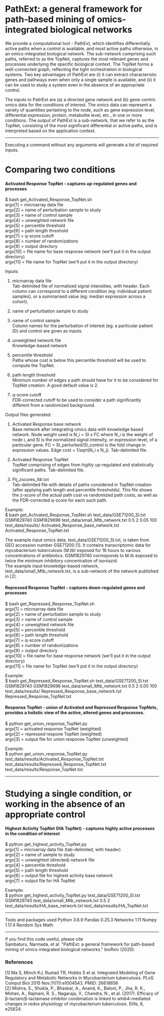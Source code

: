 # PathExt: a general framework for path-based mining of omics-integrated biological networks

We provide a computational tool - PathExt, which identifies differentially active paths when a control is available, and most active paths otherwise, in an omics-integrated biological network. The sub-network comprising such paths, referred to as the TopNet, captures the most relevant genes and processes underlying the specific biological context. The TopNet forms a well-connected graph, reflecting the tight orchestration in biological systems. Two key advantages of PathExt are (i) it can extract characteristic genes and pathways even when only a single sample is available, and (ii) it can be used to study a system even in the absence of an appropriate control.

The inputs to PathExt are (a) a directed gene network and (b) gene-centric omics data for the conditions of interest. The omics data can represent a variety of quantities pertaining to the node, such as gene expression level, differential expression, protein, metabolite level, etc., in one or more conditions. The output of PathExt is a sub-network, that we refer to as the TopNet, consisting of the most significant differential or active paths, and is interpreted based on the application context.

***************************************************************************************
Executing a command without any arguments will generate a list of required inputs.

# Comparing two conditions

#### Activated Response TopNet - captures up-regulated genes and processes <br />

$ bash get_Activated_Response_TopNet.sh <br />
argv[1] = microarray data file <br />
argv[2] = name of perturbation sample to study <br />
argv[3] = name of control sample <br />
argv[4] = unweighted network file <br />
argv[5] = percentile threshold <br />
argv[6] = path length threshold <br />
argv[7] = q-score cutoff <br />
argv[8] = number of randomizations <br />
argv[9] = output directory <br />
argv[10] = file name for base response network (we'll put it in the output directory) <br />
argv[11] = file name for TopNet (we'll put it in the output directory) <br />

Inputs:
1. microarray data file <br />
Tab-delimited file of normalized signal intensities, with header. Each column can correspond to a different condition (eg: individual patient samples), or a summarised value (eg: median expression across a cohort). 

2. name of perturbation sample to study <br />
3. name of control sample <br />
Column names for the perturbation of interest (eg: a particular patient ID) and control are given as inputs.

4. unweighted network file <br />
Knowledge-based network

5. percentile threshold <br />
Paths whose cost is below this percentile threshold will be used to compute the TopNet.

6. path length threshold <br />
Minimum number of edges a path should have for it to be considered for TopNet creation. A good default value is 2.

7. q-score cutoff <br />
FDR-corrected cutoff to be used to consider a path significantly different from a randomized background.

Output files generated: <br />
1. Activated Response base network <br />
Base network after integrating omics data with knowledge based network. Node weight used is N_i = SI x FC where N_i is the weight of node i, and SI is the normalized signal intensity, or expression level, of a particular gene. FC = SI_perturbed/SI_control is the fold change in expression values. Edge cost = 1/sqrt(N_i x N_j). Tab-delimited file.

2. Activated Response TopNet <br />
TopNet comprising of edges from highly up-regulated and statistically significant paths. Tab-delimited file.

3. Pij_zscores_fdr.txt <br />
Tab-delimited file with details of paths considered in TopNet creation (after applying path length and percentile thresholds). This file shows the z-score of the actual path cost vs randomized path costs, as well as the FDR-corrected q-score for each such path.

Example: <br />
$ bash get_Activated_Response_TopNet.sh test_data/GSE71200_SI.txt GSM1829740 GSM1829696 test_data/small_Mtb_network.txt 0.5 2 0.05 100 test_data/results/ Activated_Response_base_network.txt Activated_Response_TopNet.txt

The example input omics data, test_data/GSE71200_SI.txt, is taken from GEO accession number GSE71200 [1]. It contains transcriptomic data for mycobacterium tuberculosis (M.tb) exposed for 16 hours to various concentrations of antibiotics.
GSM1829740 corresponds to M.tb exposed to twice the minimum inhibitory concentration of isoniazid. <br />
The example input knowledge-based network, test_data/small_Mtb_network.txt, is a sub-network of the network published in [2].



#### Repressed Response TopNet - captures down-regulated genes and processes <br />

$ bash get_Repressed_Response_TopNet.sh <br />
argv[1] = microarray data file <br />
argv[2] = name of perturbation sample to study <br />
argv[3] = name of control sample <br />
argv[4] = unweighted network file <br />
argv[5] = percentile threshold <br />
argv[6] = path length threshold <br />
argv[7] = q-score cutoff <br />
argv[8] = number of randomizations <br />
argv[9] = output directory <br />
argv[10] = file name for base response network (we'll put it in the output directory) <br />
argv[11] = file name for TopNet (we'll put it in the output directory) <br />

Example: <br />
$ bash get_Repressed_Response_TopNet.sh test_data/GSE71200_SI.txt GSM1829740 GSM1829696 test_data/small_Mtb_network.txt 0.5 2 0.05 100 test_data/results/ Repressed_Response_base_network.txt Repressed_Response_TopNet.txt



#### Response TopNet - union of Activated and Repressed Response TopNets, provides a holistic view of the active, altered genes and processes. <br />

$ python get_union_response_TopNet.py <br />
argv[1] = activated response TopNet (weighted) <br />
argv[2] = repressed respone TopNet (weighted) <br />
argv[3] = output file for union response TopNet (unweighted) <br />

Example: <br />
$ python get_union_response_TopNet.py test_data/results/Activated_Response_TopNet.txt test_data/results/Repressed_Response_TopNet.txt test_data/results/Response_TopNet.txt




***************************************************************************************

# Studying a single condition, or working in the absence of an appropriate control

#### Highest Activity TopNet (HA TopNet) - captures highly active processes in the condition of interest

$ python get_highest_activity_TopNet.py <br />
argv[1] = microarray data file (tab-delimited, with header) <br />
argv[2] = name of sample to study <br />
argv[3] = unweighted (directed) network file <br />
argv[4] = percentile threshold <br />
argv[5] = path length threshold <br />
argv[6] = output file for highest activity base network <br />
argv[7] = output file for HA TopNet <br />

Example: <br />
$ python get_highest_activity_TopNet.py test_data/GSE71200_SI.txt GSM1829740 test_data/small_Mtb_network.txt 0.5 2 test_data/results/HA_base_network.txt test_data/results/HA_TopNet.txt



***************************************************************************************

Tools and packages used
Python 3.6.9
Pandas 0.25.3
Networkx 1.11
Numpy 1.17.4
Random
Sys
Math

***************************************************************************************

If you find this code useful, please cite <br />
Sambaturu, Narmada, et al. "PathExt: a general framework for path-based mining of omics-integrated biological networks." bioRxiv (2020).


### References

[1] Ma S, Minch KJ, Rustad TR, Hobbs S et al. Integrated Modeling of Gene Regulatory and Metabolic Networks in Mycobacterium tuberculosis. PLoS Comput Biol 2015 Nov;11(11):e1004543. PMID: 26618656 <br />
[2] Mishra, S., Shukla, P., Bhaskar, A., Anand, K., Baloni, P., Jha, R. K., Mohan, A., Rajmani, R. S., Nagaraja, V., Chandra, N., et al. (2017). Efficacy of β-lactam/β-lactamase inhibitor combination is linked to whib4-mediated changes in redox physiology of mycobacterium tuberculosis. Elife, 6, e25624.
